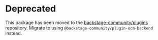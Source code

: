 # Deprecated

This package has been moved to the [backstage-community/plugins](https://github.com/backstage/community-plugins) repository. Migrate to using `@backstage-community/plugin-ocm-backend` instead.